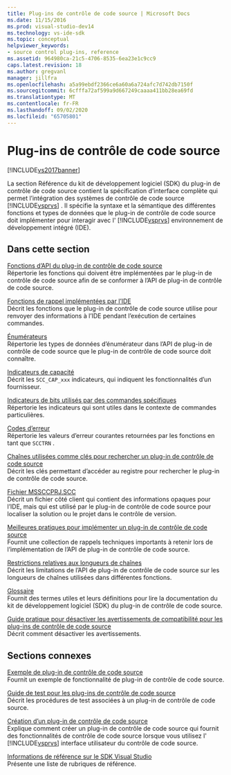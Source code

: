 ```yaml
---
title: Plug-ins de contrôle de code source | Microsoft Docs
ms.date: 11/15/2016
ms.prod: visual-studio-dev14
ms.technology: vs-ide-sdk
ms.topic: conceptual
helpviewer_keywords:
- source control plug-ins, reference
ms.assetid: 964980ca-21c5-4706-8535-6ea23e1c9cc9
caps.latest.revision: 18
ms.author: gregvanl
manager: jillfra
ms.openlocfilehash: a5a99ebdf2366ce6a60a6a724afc7d742db7150f
ms.sourcegitcommit: 6cfffa72af599a9d667249caaaa411bb28ea69fd
ms.translationtype: MT
ms.contentlocale: fr-FR
ms.lasthandoff: 09/02/2020
ms.locfileid: "65705801"
---
```

# <a name="source-control-plug-ins"></a>Plug-ins de contrôle de code source
[!INCLUDE[vs2017banner](../includes/vs2017banner.md)]

La section Référence du kit de développement logiciel (SDK) du plug-in de contrôle de code source contient la spécification d’interface complète qui permet l’intégration des systèmes de contrôle de code source [!INCLUDE[vsprvs](../includes/vsprvs-md.md)] . Il spécifie la syntaxe et la sémantique des différentes fonctions et types de données que le plug-in de contrôle de code source doit implémenter pour interagir avec l' [!INCLUDE[vsprvs](../includes/vsprvs-md.md)] environnement de développement intégré (IDE).  
  
## <a name="in-this-section"></a>Dans cette section  
 [Fonctions d’API du plug-in de contrôle de code source](../extensibility/source-control-plug-in-api-functions.md)  
 Répertorie les fonctions qui doivent être implémentées par le plug-in de contrôle de code source afin de se conformer à l’API de plug-in de contrôle de code source.  
  
 [Fonctions de rappel implémentées par l’IDE](../extensibility/callback-functions-implemented-by-the-ide.md)  
 Décrit les fonctions que le plug-in de contrôle de code source utilise pour renvoyer des informations à l’IDE pendant l’exécution de certaines commandes.  
  
 [Énumérateurs](../extensibility/enumerators.md)  
 Répertorie les types de données d’énumérateur dans l’API de plug-in de contrôle de code source que le plug-in de contrôle de code source doit connaître.  
  
 [Indicateurs de capacité](../extensibility/capability-flags.md)  
 Décrit les `SCC_CAP_xxx` indicateurs, qui indiquent les fonctionnalités d’un fournisseur.  
  
 [Indicateurs de bits utilisés par des commandes spécifiques](../extensibility/bitflags-used-by-specific-commands.md)  
 Répertorie les indicateurs qui sont utiles dans le contexte de commandes particulières.  
  
 [Codes d’erreur](../extensibility/error-codes.md)  
 Répertorie les valeurs d’erreur courantes retournées par les fonctions en tant que `SCCTRN` .  
  
 [Chaînes utilisées comme clés pour rechercher un plug-in de contrôle de code source](../extensibility/strings-used-as-keys-for-finding-a-source-control-plug-in.md)  
 Décrit les clés permettant d’accéder au registre pour rechercher le plug-in de contrôle de code source.  
  
 [Fichier MSSCCPRJ.SCC](../extensibility/mssccprj-scc-file.md)  
 Décrit un fichier côté client qui contient des informations opaques pour l’IDE, mais qui est utilisé par le plug-in de contrôle de code source pour localiser la solution ou le projet dans le contrôle de version.  
  
 [Meilleures pratiques pour implémenter un plug-in de contrôle de code source](../extensibility/best-practices-for-implementing-a-source-control-plug-in.md)  
 Fournit une collection de rappels techniques importants à retenir lors de l’implémentation de l’API de plug-in de contrôle de code source.  
  
 [Restrictions relatives aux longueurs de chaînes](../extensibility/restrictions-on-string-lengths.md)  
 Décrit les limitations de l’API de plug-in de contrôle de code source sur les longueurs de chaînes utilisées dans différentes fonctions.  
  
 [Glossaire](../extensibility/source-control-plug-in-glossary.md)  
 Fournit des termes utiles et leurs définitions pour lire la documentation du kit de développement logiciel (SDK) du plug-in de contrôle de code source.  
  
 [Guide pratique pour désactiver les avertissements de compatibilité pour les plug-ins de contrôle de code source](../extensibility/how-to-turn-off-compatibility-warnings-for-source-control-plug-ins.md)  
 Décrit comment désactiver les avertissements.  
  
## <a name="related-sections"></a>Sections connexes  
 [Exemple de plug-in de contrôle de code source](https://msdn.microsoft.com/61de7d2b-71db-451e-8e3e-d41b11c7a4ca)  
 Fournit un exemple de fonctionnalité de plug-in de contrôle de code source.  
  
 [Guide de test pour les plug-ins de contrôle de code source](../extensibility/internals/test-guide-for-source-control-plug-ins.md)  
 Décrit les procédures de test associées à un plug-in de contrôle de code source.  
  
 [Création d’un plug-in de contrôle de code source](../extensibility/internals/creating-a-source-control-plug-in.md)  
 Explique comment créer un plug-in de contrôle de code source qui fournit des fonctionnalités de contrôle de code source lorsque vous utilisez l' [!INCLUDE[vsprvs](../includes/vsprvs-md.md)] interface utilisateur du contrôle de code source.  
  
 [Informations de référence sur le SDK Visual Studio](../extensibility/visual-studio-sdk-reference.md)  
 Présente une liste de rubriques de référence.
